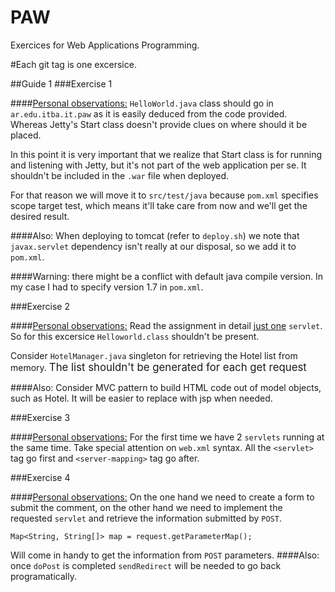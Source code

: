 PAW
===

Exercices for Web Applications Programming.

#Each git tag is one excersice.

##Guide 1
###Exercise 1

####<u>Personal observations:</u> 
`HelloWorld.java` class should go in `ar.edu.itba.it.paw` as it is easily deduced from the code provided. Whereas Jetty's Start class doesn't provide clues on where should it be placed.


In this point it is very important that we realize that Start class is for running and listening with Jetty, but it's not part of the web application per se. It shouldn't be included in the `.war` file when deployed.  


For that reason we will move it to `src/test/java` because `pom.xml` specifies scope target test, which means it'll take care from now and we'll get the desired result.

####Also: 
When deploying to tomcat (refer to `deploy.sh`) we note that `javax.servlet` dependency isn't really at our disposal, so we add it to `pom.xml`. 

####Warning: there might be a conflict with default java compile version. In my case I had to specify version 1.7 in `pom.xml`.

###Exercise 2

####<u>Personal observations:</u>
Read the assignment in detail <u>just one</u> `servlet`. So for this excersice `Helloworld.class` shouldn't be present. 

Consider `HotelManager.java` singleton for retrieving the Hotel list from memory. <big>The list shouldn't be generated for each get request</big>

####Also:
Consider MVC pattern to build HTML code out of model objects, such as Hotel. It will be easier to replace with jsp when needed.

###Exercise 3

####<u>Personal observations:</u>
For the first time we have 2 `servlets` running at the same time. Take special attention on `web.xml` syntax. All the `<servlet>` tag go first and `<server-mapping>` tag go after.

###Exercise 4

####<u>Personal observations:</u>
On the one hand we need to create a form to submit the comment, on the other hand we need to implement the requested `servlet` and retrieve the information submitted by `POST`.

```
Map<String, String[]> map = request.getParameterMap();
```
Will come in handy to get the information from `POST` parameters.
####Also:
once `doPost` is completed `sendRedirect` will be needed to go back programatically.


